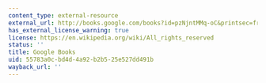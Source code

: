 ```yaml
---
content_type: external-resource
external_url: http://books.google.com/books?id=pzNjntMMq-oC&printsec=frontcover&source=gbs_ge_summary_r&cad=0#v=onepage&q&f=false
has_external_license_warning: true
license: https://en.wikipedia.org/wiki/All_rights_reserved
status: ''
title: Google Books
uid: 55783a0c-bd4d-4a92-b2b5-25e527dd491b
wayback_url: ''
---
```

